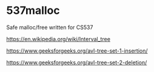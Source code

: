 # 537malloc
Safe malloc/free written for CS537

https://en.wikipedia.org/wiki/Interval_tree

https://www.geeksforgeeks.org/avl-tree-set-1-insertion/

https://www.geeksforgeeks.org/avl-tree-set-2-deletion/
